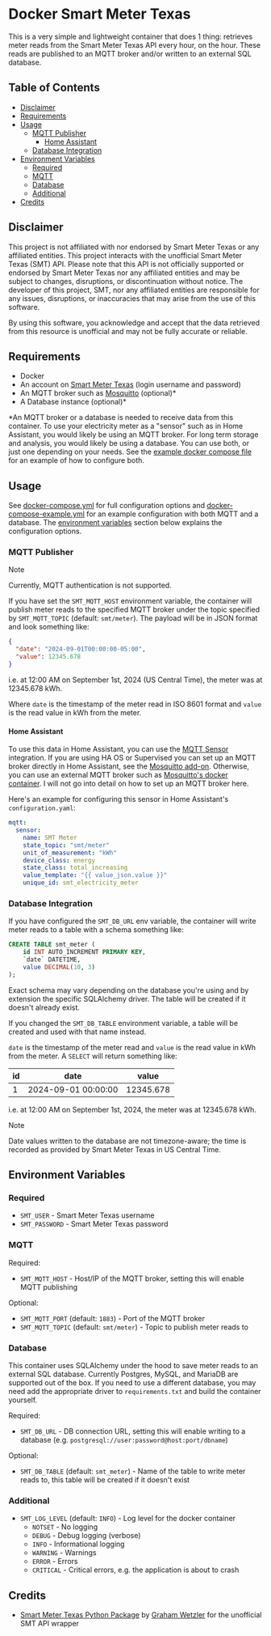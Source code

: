 # Docker Smart Meter Texas

This is a very simple and lightweight container that does 1 thing:
retrieves meter reads from the Smart Meter Texas API every hour,
on the hour. These reads are published to an MQTT broker and/or written
to an external SQL database.

<!-- omit in toc -->
## Table of Contents

- [Disclaimer](#disclaimer)
- [Requirements](#requirements)
- [Usage](#usage)
  - [MQTT Publisher](#mqtt-publisher)
    - [Home Assistant](#home-assistant)
  - [Database Integration](#database-integration)
- [Environment Variables](#environment-variables)
  - [Required](#required)
  - [MQTT](#mqtt)
  - [Database](#database)
  - [Additional](#additional)
- [Credits](#credits)

## Disclaimer

This project is not affiliated with nor endorsed by Smart Meter Texas or any affiliated entities. This project interacts with the unofficial Smart Meter Texas (SMT) API. Please note that this API is not officially supported or endorsed by Smart Meter Texas nor any affiliated entities and may be subject to changes, disruptions, or discontinuation without notice. The developer of this project, SMT, nor any affiliated entities are responsible for any issues, disruptions, or inaccuracies that may arise from the use of this software.

By using this software, you acknowledge and accept that the data retrieved from this resource is unofficial and may not be fully accurate or reliable.

## Requirements

- Docker
- An account on [Smart Meter Texas](https://www.smartmetertexas.com/) (login username and password)
- An MQTT broker such as [Mosquitto](https://mosquitto.org/) (optional)*
- A Database instance (optional)*

*An MQTT broker or a database is needed to receive data from this container. To use your electricity meter as a "sensor" such as in Home Assistant, you would likely be using an MQTT broker. For long term storage and analysis, you would likely be using a database. You can use both, or just one depending on your needs. See the [example docker compose file](./docker-compose-example.yml) for an example of how to configure both.

## Usage

See [docker-compose.yml](./docker-compose.yml) for full configuration options and [docker-compose-example.yml](./docker-compose-example.yml) for an example configuration with both MQTT and a database. The [environment variables](#environment-variables) section below explains the configuration options.

### MQTT Publisher

> [!NOTE]
> Currently, MQTT authentication is not supported.

If you have set the `SMT_MQTT_HOST` environment variable, the container will publish meter reads to the specified MQTT broker under the topic specified by `SMT_MQTT_TOPIC` (default: `smt/meter`). The payload will be in JSON format and look something like:

```json
{
  "date": "2024-09-01T00:00:00-05:00",
  "value": 12345.678
}
```

i.e. at 12:00 AM on September 1st, 2024 (US Central Time), the meter was at 12345.678 kWh.

Where `date` is the timestamp of the meter read in ISO 8601 format and `value` is the read value in kWh from the meter.

#### Home Assistant

To use this data in Home Assistant, you can use the [MQTT Sensor](https://www.home-assistant.io/integrations/mqtt/) integration. If you are using HA OS or Supervised you can set up an MQTT broker directly in Home Assistant, see the [Mosquitto add-on](https://github.com/home-assistant/addons/blob/master/mosquitto/DOCS.md). Otherwise, you can use an external MQTT broker such as [Mosquitto's docker container](https://hub.docker.com/_/eclipse-mosquitto). I will not go into detail on how to set up an MQTT broker here.

Here's an example for configuring this sensor in Home Assistant's `configuration.yaml`:

```yaml
mqtt:
  sensor:
    name: SMT Meter
    state_topic: "smt/meter"
    unit_of_measurement: "kWh"
    device_class: energy
    state_class: total_increasing
    value_template: "{{ value_json.value }}"
    unique_id: smt_electricity_meter
```

### Database Integration

If you have configured the `SMT_DB_URL` env variable, the container will write meter reads to a table with a schema something like:

```sql
CREATE TABLE smt_meter (
    id INT AUTO_INCREMENT PRIMARY KEY,
    `date` DATETIME,
    value DECIMAL(10, 3)
);
```

Exact schema may vary depending on the database you're using and by extension the specific SQLAlchemy driver. The table will be created if it doesn't already exist.

If you changed the `SMT_DB_TABLE` environment variable, a table will be created and used with that name instead.

`date` is the timestamp of the meter read and `value` is the read value in kWh from the meter. A `SELECT` will return something like:

| id  | date                | value     |
| --- | ------------------- | --------- |
| 1   | 2024-09-01 00:00:00 | 12345.678 |

i.e. at 12:00 AM on September 1st, 2024, the meter was at 12345.678 kWh.

> [!NOTE]
> Date values written to the database are not timezone-aware; the time is recorded as provided by Smart Meter Texas in US Central Time.

## Environment Variables

### Required

- `SMT_USER` - Smart Meter Texas username
- `SMT_PASSWORD` - Smart Meter Texas password

### MQTT

Required:

- `SMT_MQTT_HOST` - Host/IP of the MQTT broker, setting this will enable MQTT publishing

Optional:

- `SMT_MQTT_PORT` (default: `1883`) - Port of the MQTT broker 
- `SMT_MQTT_TOPIC` (default: `smt/meter`) - Topic to publish meter reads to

### Database

This container uses SQLAlchemy under the hood to save meter reads to an external SQL database. Currently Postgres, MySQL, and MariaDB are supported out of the box. If you need to use a different database, you may need add the appropriate driver to `requirements.txt` and build the container yourself.

Required:

- `SMT_DB_URL` - DB connection URL, setting this will enable writing to a database (e.g. `postgresql://user:password@host:port/dbname`)

Optional:

- `SMT_DB_TABLE` (default: `smt_meter`) - Name of the table to write meter reads to, this table will be created if it doesn't exist


### Additional

- `SMT_LOG_LEVEL` (default: `INFO`) - Log level for the docker container
  - `NOTSET` - No logging
  - `DEBUG` - Debug logging (verbose)
  - `INFO` - Informational logging
  - `WARNING` - Warnings
  - `ERROR` - Errors
  - `CRITICAL` - Critical errors, e.g. the application is about to crash

## Credits

- [Smart Meter Texas Python Package](https://github.com/grahamwetzler/smart-meter-texas) by [Graham Wetzler](https://github.com/grahamwetzler) for the unofficial SMT API wrapper